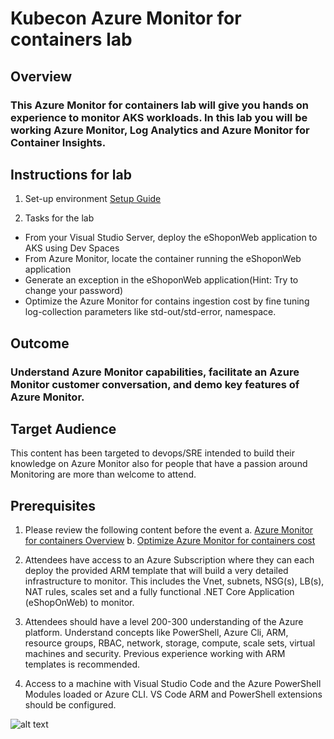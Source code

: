 # Kubecon Azure Monitor for containers lab

## Overview

### This Azure Monitor for containers lab will give you hands on experience to monitor AKS workloads. In this lab you will be working Azure Monitor, Log Analytics and Azure Monitor for Container Insights.

## Instructions for lab

1. Set-up environment [Setup Guide](https://github.com/rkuehfus/pre-ready-2019-H1/blob/master/Student/Guides/Deployment%20Setup%20Guide.docx?raw=true)

2. Tasks for the lab
  *  From your Visual Studio Server, deploy the eShoponWeb application to AKS using Dev Spaces
  *  From Azure Monitor, locate the container running the eShoponWeb application
  *  Generate an exception in the eShoponWeb application(Hint: Try to change your password)
  *  Optimize the Azure Monitor for contains ingestion cost by fine tuning log-collection parameters like std-out/std-error, namespace.

## Outcome

### Understand Azure Monitor capabilities, facilitate an Azure Monitor customer conversation, and demo key features of Azure Monitor.

## Target Audience

This content has been targeted to devops/SRE intended to build their knowledge on Azure Monitor also for people that have a passion around Monitoring are more than welcome to attend.

## Prerequisites
 1.	Please review the following content before the event
  a.  [Azure Monitor for containers Overview](https://docs.khulnasoft.com/azure/azure-monitor/insights/container-insights-overview)
  b.  [Optimize Azure Monitor for containers cost ](https://medium.com/khulnasoftazure/azure-monitor-for-containers-optimizing-data-collection-settings-for-cost-ce6f848aca32)

2.	Attendees have access to an Azure Subscription where they can each deploy the provided ARM template that will build a very detailed infrastructure to monitor.  This includes the Vnet, subnets, NSG(s), LB(s), NAT rules, scales set and a fully functional .NET Core Application (eShopOnWeb) to monitor.
3.	Attendees should have a level 200-300 understanding of the Azure platform.  Understand concepts like PowerShell, Azure Cli, ARM, resource groups, RBAC, network, storage, compute, scale sets, virtual machines and security.  Previous experience working with ARM templates is recommended.
4.	Access to a machine with Visual Studio Code and the Azure PowerShell Modules loaded or Azure CLI. VS Code ARM and PowerShell extensions should be configured.

![alt text](https://raw.githubusercontent.com/rkuehfus/pre-ready-2019-H1/master/monitoringhackdiagram.png)



